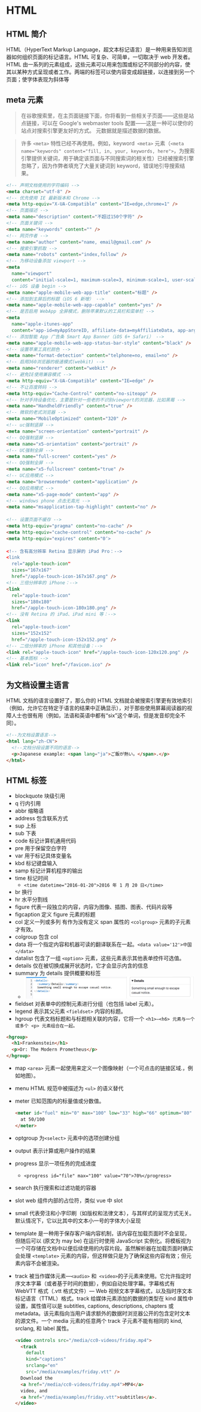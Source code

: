 # HTML

## HTML 简介

HTML（HyperText Markup Language，超文本标记语言）是一种用来告知浏览器如何组织页面的标记语言。HTML 可复杂、可简单，一切取决于 web 开发者。HTML 由一系列的元素组成，这些元素可以用来包围或标记不同部分的内容，使其以某种方式呈现或者工作。两端的标签可以使内容变成超链接，以连接到另一个页面；使字体表现为斜体等

## meta 元素

> 在谷歌搜索里，在主页面链接下面，你将看到一些相关子页面——这些是站点链接，可以在 Google's webmaster tools 配置——这是一种可以使你的站点对搜索引擎更友好的方式。
> 元数据就是描述数据的数据。

> 许多 `<meta>` 特性已经不再使用。例如，keyword` <meta>` 元素（`<meta name="keywords" content="fill, in, your, keywords, here">`，为搜索引擎提供关键词，用于确定该页面与不同搜索词的相关性）已经被搜索引擎忽略了，因为作弊者填充了大量关键词到 keyword，错误地引导搜索结果。

```html
<!-- 声明文档使用的字符编码 -->
<meta charset="utf-8" />
<!-- 优先使用 IE 最新版本和 Chrome -->
<meta http-equiv="X-UA-Compatible" content="IE=edge,chrome=1" />
<!-- 页面描述 -->
<meta name="description" content="不超过150个字符" />
<!-- 页面关键词 -->
<meta name="keywords" content="" />
<!-- 网页作者 -->
<meta name="author" content="name, email@gmail.com" />
<!-- 搜索引擎抓取 -->
<meta name="robots" content="index,follow" />
<!-- 为移动设备添加 viewport -->
<meta
  name="viewport"
  content="initial-scale=1, maximum-scale=3, minimum-scale=1, user-scalable=no" />
<!-- iOS 设备 begin -->
<meta name="apple-mobile-web-app-title" content="标题" />
<!-- 添加到主屏后的标题（iOS 6 新增） -->
<meta name="apple-mobile-web-app-capable" content="yes" />
<!-- 是否启用 WebApp 全屏模式，删除苹果默认的工具栏和菜单栏 -->
<meta
  name="apple-itunes-app"
  content="app-id=myAppStoreID, affiliate-data=myAffiliateData, app-argument=myURL" />
<!-- 添加智能 App 广告条 Smart App Banner（iOS 6+ Safari） -->
<meta name="apple-mobile-web-app-status-bar-style" content="black" />
<!-- 设置苹果工具栏颜色 -->
<meta name="format-detection" content="telphone=no, email=no" />
<!-- 启用360浏览器的极速模式(webkit) -->
<meta name="renderer" content="webkit" />
<!-- 避免IE使用兼容模式 -->
<meta http-equiv="X-UA-Compatible" content="IE=edge" />
<!-- 不让百度转码 -->
<meta http-equiv="Cache-Control" content="no-siteapp" />
<!-- 针对手持设备优化，主要是针对一些老的不识别viewport的浏览器，比如黑莓 -->
<meta name="HandheldFriendly" content="true" />
<!-- 微软的老式浏览器 -->
<meta name="MobileOptimized" content="320" />
<!-- uc强制竖屏 -->
<meta name="screen-orientation" content="portrait" />
<!-- QQ强制竖屏 -->
<meta name="x5-orientation" content="portrait" />
<!-- UC强制全屏 -->
<meta name="full-screen" content="yes" />
<!-- QQ强制全屏 -->
<meta name="x5-fullscreen" content="true" />
<!-- UC应用模式 -->
<meta name="browsermode" content="application" />
<!-- QQ应用模式 -->
<meta name="x5-page-mode" content="app" />
<!-- windows phone 点击无高光 -->
<meta name="msapplication-tap-highlight" content="no" />

<!-- 设置页面不缓存 -->
<meta http-equiv="pragma" content="no-cache" />
<meta http-equiv="cache-control" content="no-cache" />
<meta http-equiv="expires" content="0″>

<!-- 含有高分辨率 Retina 显示屏的 iPad Pro：-->
<link
  rel="apple-touch-icon"
  sizes="167x167"
  href="/apple-touch-icon-167x167.png" />
<!-- 三倍分辨率的 iPhone：-->
<link
  rel="apple-touch-icon"
  sizes="180x180"
  href="/apple-touch-icon-180x180.png" />
<!-- 没有 Retina 的 iPad、iPad mini 等：-->
<link
  rel="apple-touch-icon"
  sizes="152x152"
  href="/apple-touch-icon-152x152.png" />
<!-- 二倍分辨率的 iPhone 和其他设备：-->
<link rel="apple-touch-icon" href="/apple-touch-icon-120x120.png" />
<!-- 基本图标 -->
<link rel="icon" href="/favicon.ico" />
```

## 为文档设置主语言

HTML 文档的语言设置好了，那么你的 HTML 文档就会被搜索引擎更有效地索引（例如，允许它在特定于语言的结果中正确显示），对于那些使用屏幕阅读器的视障人士也很有用（例如，法语和英语中都有“six”这个单词，但是发音却完全不同）。

```html
<!--为文档设置语言-->
<html lang="zh-CN">
  <!--文档分段设置不同的语言-->
  <p>Japanese example: <span lang="ja">ご飯が熱い。</span>.</p>
</html>
```

## HTML 标签

- blockquote 块级引用
- q 行内引用
- abbr 缩略语
- address 包含联系方式
- sup 上标
- sub 下表
- code 标记计算机通用代码
- pre 用于保留空白字符
- var 用于标记具体变量名
- kbd 标记键盘输入
- samp 标记计算机程序的输出
- time 标记时间
  - `<time datetime="2016-01-20">2016 年 1 月 20 日</time>`
- br 换行
- hr 水平分割线
- figure 代表一段独立的内容，内容为图像、插图、图表、代码片段等
- figcaption 定义 figure 元素的标题
- col 定义一列或多列 有作为没有定义 span 属性的 `<colgroup>` 元素的子元素才有效。
- colgroup 包含 col
- data 将一个指定内容和机器可读的翻译联系在一起。`<data value='12'>中国</data>`
- datalist 包含了一组 `<option>` 元素，这些元素表示其他表单控件可选值。
- details 仅在被切换成展开状态时，它才会显示内含的信息
- summary 为 details 提供概要和标签
  - ![alt text](image.png)
- fieldset 对表单中的控制元素进行分组（也包括 label 元素）。
- legend 表示其父元素 `<fieldset>` 内容的标题。
- hgroup 代表文档标题和与标题相关联的内容，它将一个 `<h1>–<h6> 元素与一个或多个 <p> 元素组合在一起。`

```html
<hgroup>
  <h1>Frankenstein</h1>
  <p>Or: The Modern Prometheus</p>
</hgroup>
```

- map `<area>` 元素一起使用来定义一个图像映射（一个可点击的链接区域.，例如地图）。
- menu HTML 规范中被描述为 `<ul>` 的语义替代
- meter 已知范围内的标量值或分数值。
  ```html
  <meter id="fuel" min="0" max="100" low="33" high="66" optimum="80" value="50">
    at 50/100
  </meter>
  ```
- optgroup 为`<select>` 元素中的选项创建分组
- output 表示计算或用户操作的结果
- progress 显示一项任务的完成进度
  - `<progress id="file" max="100" value="70">70%</progress>
`
- search 执行搜索和过滤功能的容器
- slot web 组件内部的占位符，类似 vue 中 slot
- small 代表旁注和小字印刷（如版权和法律文本），与其样式的呈现方式无关。默认情况下，它以比其中的文本小一号的字体大小呈现
- template 是一种用于保存客户端内容机制，该内容在加载页面时不会呈现，但随后可以 (原文为 may be) 在运行时使用 JavaScript 实例化。将模板视为一个可存储在文档中以便后续使用的内容片段。虽然解析器在加载页面时确实会处理 `<template>` 元素的内容，但这样做只是为了确保这些内容有效；但元素内容不会被渲染。
- track 被当作媒体元素—`<audio>` 和` <video>`的子元素来使用。它允许指定时序文本字幕（或者基于时间的数据），例如自动处理字幕。字幕格式有 WebVTT 格式（.vtt 格式文件）— Web 视频文本字幕格式，以及指时序文本标记语言（TTML）格式。track 给媒体元素添加的数据的类型在 kind 属性中设置，属性值可以是 subtitles, captions, descriptions, chapters 或 metadata。该元素指向当用户请求额外的数据时浏览器公开的包含定时文本的源文件。一个 media 元素的任意两个 track 子元素不能有相同的 kind, srclang, 和 label 属性。

  ```html
  <video controls src="/media/cc0-videos/friday.mp4">
    <track
      default
      kind="captions"
      srclang="en"
      src="/media/examples/friday.vtt" />
    Download the
    <a href="/media/cc0-videos/friday.mp4">MP4</a>
    video, and
    <a href="/media/examples/friday.vtt">subtitles</a>.
  </video>
  ```
